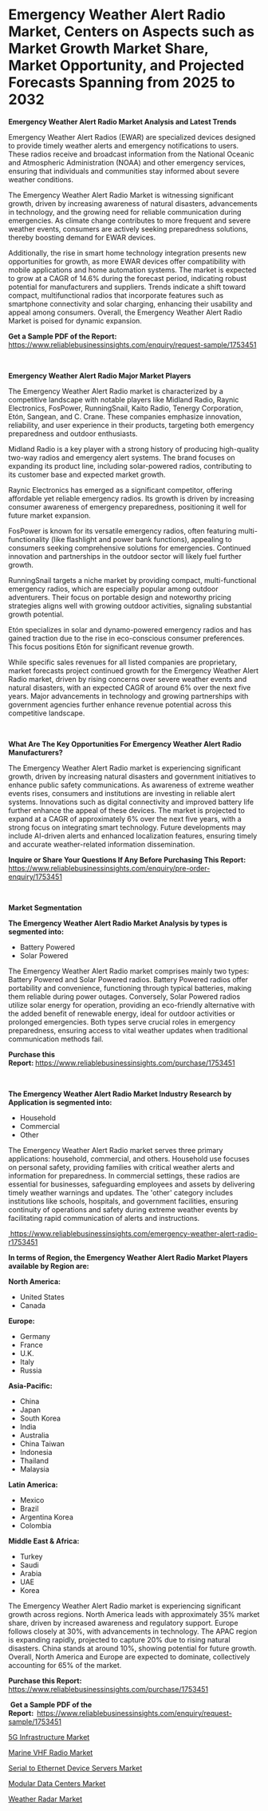 <p><h1>Emergency Weather Alert Radio Market, Centers on Aspects such as Market Growth Market Share, Market Opportunity, and Projected Forecasts Spanning from 2025 to 2032</h1></p><p><strong>Emergency Weather Alert Radio Market Analysis and Latest Trends</strong></p>
<p><p>Emergency Weather Alert Radios (EWAR) are specialized devices designed to provide timely weather alerts and emergency notifications to users. These radios receive and broadcast information from the National Oceanic and Atmospheric Administration (NOAA) and other emergency services, ensuring that individuals and communities stay informed about severe weather conditions.</p><p>The Emergency Weather Alert Radio Market is witnessing significant growth, driven by increasing awareness of natural disasters, advancements in technology, and the growing need for reliable communication during emergencies. As climate change contributes to more frequent and severe weather events, consumers are actively seeking preparedness solutions, thereby boosting demand for EWAR devices.</p><p>Additionally, the rise in smart home technology integration presents new opportunities for growth, as more EWAR devices offer compatibility with mobile applications and home automation systems. The market is expected to grow at a CAGR of 14.6% during the forecast period, indicating robust potential for manufacturers and suppliers. Trends indicate a shift toward compact, multifunctional radios that incorporate features such as smartphone connectivity and solar charging, enhancing their usability and appeal among consumers. Overall, the Emergency Weather Alert Radio Market is poised for dynamic expansion.</p></p>
<p><strong>Get a Sample PDF of the Report:&nbsp;</strong> <a href="https://www.reliablebusinessinsights.com/enquiry/request-sample/1753451?utm_campaign=116&utm_medium=2&utm_source=Github&utm_content=ia&utm_term=15022025&utm_id=emergency-weather-alert-radio">https://www.reliablebusinessinsights.com/enquiry/request-sample/1753451</a></p>
<p>&nbsp;</p>
<p><strong>Emergency Weather Alert Radio Major Market Players</strong></p>
<p><p>The Emergency Weather Alert Radio market is characterized by a competitive landscape with notable players like Midland Radio, Raynic Electronics, FosPower, RunningSnail, Kaito Radio, Tenergy Corporation, Etón, Sangean, and C. Crane. These companies emphasize innovation, reliability, and user experience in their products, targeting both emergency preparedness and outdoor enthusiasts.</p><p>Midland Radio is a key player with a strong history of producing high-quality two-way radios and emergency alert systems. The brand focuses on expanding its product line, including solar-powered radios, contributing to its customer base and expected market growth.</p><p>Raynic Electronics has emerged as a significant competitor, offering affordable yet reliable emergency radios. Its growth is driven by increasing consumer awareness of emergency preparedness, positioning it well for future market expansion.</p><p>FosPower is known for its versatile emergency radios, often featuring multi-functionality (like flashlight and power bank functions), appealing to consumers seeking comprehensive solutions for emergencies. Continued innovation and partnerships in the outdoor sector will likely fuel further growth.</p><p>RunningSnail targets a niche market by providing compact, multi-functional emergency radios, which are especially popular among outdoor adventurers. Their focus on portable design and noteworthy pricing strategies aligns well with growing outdoor activities, signaling substantial growth potential.</p><p>Etón specializes in solar and dynamo-powered emergency radios and has gained traction due to the rise in eco-conscious consumer preferences. This focus positions Etón for significant revenue growth.</p><p>While specific sales revenues for all listed companies are proprietary, market forecasts project continued growth for the Emergency Weather Alert Radio market, driven by rising concerns over severe weather events and natural disasters, with an expected CAGR of around 6% over the next five years. Major advancements in technology and growing partnerships with government agencies further enhance revenue potential across this competitive landscape.</p></p>
<p>&nbsp;</p>
<p><strong>What Are The Key Opportunities For Emergency Weather Alert Radio Manufacturers?</strong></p>
<p><p>The Emergency Weather Alert Radio market is experiencing significant growth, driven by increasing natural disasters and government initiatives to enhance public safety communications. As awareness of extreme weather events rises, consumers and institutions are investing in reliable alert systems. Innovations such as digital connectivity and improved battery life further enhance the appeal of these devices. The market is projected to expand at a CAGR of approximately 6% over the next five years, with a strong focus on integrating smart technology. Future developments may include AI-driven alerts and enhanced localization features, ensuring timely and accurate weather-related information dissemination.</p></p>
<p><strong>Inquire or Share Your Questions If Any Before Purchasing This Report:</strong> <a href="https://www.reliablebusinessinsights.com/enquiry/pre-order-enquiry/1753451?utm_campaign=116&utm_medium=2&utm_source=Github&utm_content=ia&utm_term=15022025&utm_id=emergency-weather-alert-radio">https://www.reliablebusinessinsights.com/enquiry/pre-order-enquiry/1753451</a></p>
<p>&nbsp;</p>
<p><strong>Market Segmentation</strong></p>
<p><strong>The Emergency Weather Alert Radio Market Analysis by types is segmented into:</strong></p>
<p><ul><li>Battery Powered</li><li>Solar Powered</li></ul></p>
<p><p>The Emergency Weather Alert Radio market comprises mainly two types: Battery Powered and Solar Powered radios. Battery Powered radios offer portability and convenience, functioning through typical batteries, making them reliable during power outages. Conversely, Solar Powered radios utilize solar energy for operation, providing an eco-friendly alternative with the added benefit of renewable energy, ideal for outdoor activities or prolonged emergencies. Both types serve crucial roles in emergency preparedness, ensuring access to vital weather updates when traditional communication methods fail.</p></p>
<p><strong>Purchase this Report:&nbsp;</strong><a href="https://www.reliablebusinessinsights.com/purchase/1753451?utm_campaign=116&utm_medium=2&utm_source=Github&utm_content=ia&utm_term=15022025&utm_id=emergency-weather-alert-radio">https://www.reliablebusinessinsights.com/purchase/1753451</a></p>
<p>&nbsp;</p>
<p><strong>The Emergency Weather Alert Radio Market Industry Research by Application is segmented into:</strong></p>
<p><ul><li>Household</li><li>Commercial</li><li>Other</li></ul></p>
<p><p>The Emergency Weather Alert Radio market serves three primary applications: household, commercial, and others. Household use focuses on personal safety, providing families with critical weather alerts and information for preparedness. In commercial settings, these radios are essential for businesses, safeguarding employees and assets by delivering timely weather warnings and updates. The 'other' category includes institutions like schools, hospitals, and government facilities, ensuring continuity of operations and safety during extreme weather events by facilitating rapid communication of alerts and instructions.</p></p>
<p><a href="https://www.reliablebusinessinsights.com/emergency-weather-alert-radio-r1753451?utm_campaign=116&utm_medium=2&utm_source=Github&utm_content=ia&utm_term=15022025&utm_id=emergency-weather-alert-radio">&nbsp;https://www.reliablebusinessinsights.com/emergency-weather-alert-radio-r1753451</a></p>
<p><strong>In terms of Region, the Emergency Weather Alert Radio Market Players available by Region are:</strong></p>
<p>
    <p> <strong> North America: </strong>
        <ul>
            <li>United States</li>
            <li>Canada</li>
        </ul>
        </p> 
    <p> <strong> Europe: </strong>
        <ul>
            <li>Germany</li>
            <li>France</li>
            <li>U.K.</li>
            <li>Italy</li>
            <li>Russia</li>
        </ul>
        </p> 
    <p> <strong> Asia-Pacific: </strong>
        <ul>
            <li>China</li>
            <li>Japan</li>
            <li>South Korea</li>
            <li>India</li>
            <li>Australia</li>
            <li>China Taiwan</li>
            <li>Indonesia</li>
            <li>Thailand</li>
            <li>Malaysia</li>
        </ul>
        </p> 
    <p> <strong> Latin America: </strong>
        <ul>
            <li>Mexico</li>
            <li>Brazil</li>
            <li>Argentina Korea</li>
            <li>Colombia</li>
        </ul>
        </p> 
    <p> <strong> Middle East & Africa: </strong>
        <ul>
            <li>Turkey</li>
            <li>Saudi</li>
            <li>Arabia</li>
            <li>UAE</li>
            <li>Korea</li>
        </ul>
    </p>
    </p>
<p><p>The Emergency Weather Alert Radio market is experiencing significant growth across regions. North America leads with approximately 35% market share, driven by increased awareness and regulatory support. Europe follows closely at 30%, with advancements in technology. The APAC region is expanding rapidly, projected to capture 20% due to rising natural disasters. China stands at around 10%, showing potential for future growth. Overall, North America and Europe are expected to dominate, collectively accounting for 65% of the market.</p></p>
<p><strong>Purchase this Report: </strong><a href="https://www.reliablebusinessinsights.com/purchase/1753451?utm_campaign=116&utm_medium=2&utm_source=Github&utm_content=ia&utm_term=15022025&utm_id=emergency-weather-alert-radio">https://www.reliablebusinessinsights.com/purchase/1753451</a></p>
<p>&nbsp;<strong>Get a Sample PDF of the Report:&nbsp;&nbsp;</strong><a href="https://www.reliablebusinessinsights.com/enquiry/request-sample/1753451?utm_campaign=116&utm_medium=2&utm_source=Github&utm_content=ia&utm_term=15022025&utm_id=emergency-weather-alert-radio">https://www.reliablebusinessinsights.com/enquiry/request-sample/1753451</a></p>
<p><strong></strong></p>
<p><p><a href="https://github.com/achuoheatly/Market-Research-Report-List-1/blob/main/5g-infrastructure-market.md?utm_campaign=116&utm_medium=2&utm_source=Github&utm_content=ia&utm_term=15022025&utm_id=emergency-weather-alert-radio">5G Infrastructure Market</a></p><p><a href="https://github.com/storcweithzg/Market-Research-Report-List-1/blob/main/marine-vhf-radio-market.md?utm_campaign=116&utm_medium=2&utm_source=Github&utm_content=ia&utm_term=15022025&utm_id=emergency-weather-alert-radio">Marine VHF Radio Market</a></p><p><a href="https://github.com/spoorsusama/Market-Research-Report-List-1/blob/main/serial-to-ethernet-device-servers-market.md?utm_campaign=116&utm_medium=2&utm_source=Github&utm_content=ia&utm_term=15022025&utm_id=emergency-weather-alert-radio">Serial to Ethernet Device Servers Market</a></p><p><a href="https://github.com/tandiapannas/Market-Research-Report-List-1/blob/main/modular-data-centers-market.md?utm_campaign=116&utm_medium=2&utm_source=Github&utm_content=ia&utm_term=15022025&utm_id=emergency-weather-alert-radio">Modular Data Centers Market</a></p><p><a href="https://github.com/azorrotutus/Market-Research-Report-List-1/blob/main/weather-radar-market.md?utm_campaign=116&utm_medium=2&utm_source=Github&utm_content=ia&utm_term=15022025&utm_id=emergency-weather-alert-radio">Weather Radar Market</a></p></p>